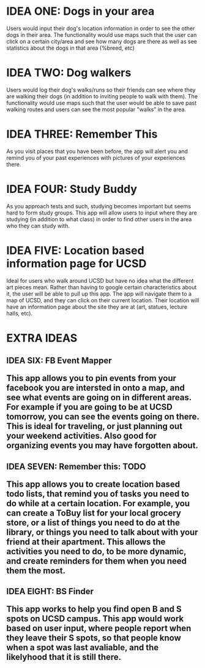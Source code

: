 <h1> IDEA ONE: Dogs in your area </h1>
    <p>
    Users would input their dog's location information in order to see the other dogs in their area. The functionality would use maps such that the user can click on a certain city/area and see how many dogs are there as well as see statistics about the dogs in that area (%breed, etc)
    </p>
<h1> IDEA TWO: Dog walkers </h1>
    <p>
    Users would log their dog's walks/runs so their friends can see where they are walking their dogs (in addition to inviting people  to walk with them). The functionality would use maps such that the user would be able to save past walking routes and users can see the most popular "walks" in the area.
    </p>
<h1> IDEA THREE: Remember This </h1>
    <p>
    As you visit places that you have been before, the app will alert you and remind you of your past experiences with pictures of your experiences there.
    </p>
<h1> IDEA FOUR: Study Buddy </h1>
    <p>
    As you approach tests and such, studying becomes important but seems hard to form study groups. This app will allow users to input where they are studying (in addition to what class) in order to find other users in the area who they can study with.
    </p>
<h1> IDEA FIVE: Location based information page for UCSD </h1>
    <p>
    Ideal for users who walk around UCSD but have no idea what the different art pieces mean. Rather than having to google certain characteristics about it, the user will be able to pull up this app. The app will navigate them to a map of UCSD, and they can click on their current location. Their location will have an information page about the site they are at (art, statues, lecture halls, etc).
    </p>

<h1> EXTRA IDEAS </h1>

<h2> IDEA SIX: FB Event Mapper
	<p>
	This app allows you to pin events from your facebook you are intersted in onto a map, and see what events are going on in different areas. For example if you are going to be at UCSD tomorrow, you can see the events going on there. This is ideal for traveling, or just planning out your weekend activities. Also good for organizing events you may have forgotten about.
	</p>

<h2> IDEA SEVEN: Remember this: TODO
	<p>
	This app allows you to create location based todo lists, that remind you of tasks you need to do while at a certain location. For example, you can create a ToBuy list for your local grocery store, or a list of things you need to do at the library, or things you need to talk about with your friend at their apartment. This allows the activities you need to do, to be more dynamic, and create reminders for them when you need them the most.
	</p>

<h2> IDEA EIGHT: BS Finder
	<p>
	This app works to help you find open B and S spots on UCSD campus. This app would work based on user input, where people report when they leave their S spots, so that people know when a spot was last avaliable, and the likelyhood that it is still there.
	</p>
